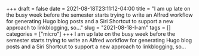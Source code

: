+++draft = falsedate = 2021-08-18T23:11:12-04:00title = "I am up late on the busy week before the semester starts trying to write an Alfred workflow for generating Hugo blog posts and a Siri Shortcut to support a new approach to linkblogging, so…"slug = "2021-08-18-I-am"tags = []categories = ["micro"]+++I am up late on the busy week before the semester starts trying to write an Alfred workflow for generating Hugo blog posts and a Siri Shortcut to support a new approach to linkblogging, so…